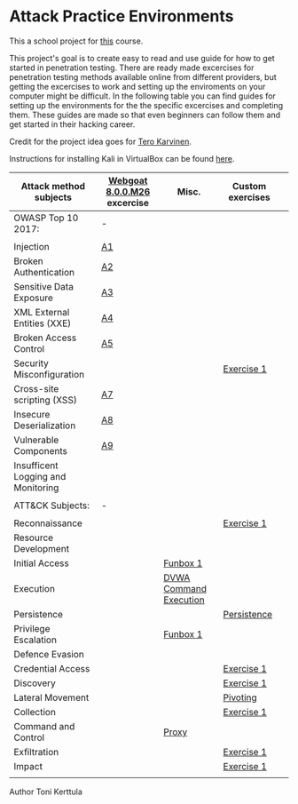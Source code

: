 # Attack Practice Environments

This a school project for [this](https://terokarvinen.com/2021/your-project-infrastructure-project-pro4tf023-3007/) course.

This project's goal is to create easy to read and use guide for how to get started in penetration testing. There are ready made excercises for penetration testing methods available online from different providers, but getting the excercises to work and setting up the enviroments on your computer might be difficult. In the following table you can find guides for setting up the environments for the the specific excercises and completing them. These guides are made so that even beginners can follow them and get started in their hacking career.

Credit for the project idea goes for [Tero Karvinen](https://terokarvinen.com/).

Instructions for installing Kali in VirtualBox can be found [here](https://github.com/tonikerttula/APE/blob/main/Kali.md).

|Attack method subjects   	|[Webgoat 8.0.0.M26](https://github.com/tonikerttula/APE/blob/main/webgoat.md) excercise   	|Misc.   	|Custom exercises   	|   	|
|---	|---	|---	|---	|---	|
|OWASP Top 10 2017:   	| -  	|   	|   	|   	|
|   	|   	|   	|   	|   	|
|Injection   	|[A1](https://github.com/tonikerttula/APE/blob/main/A1.md)   	|   	|   	|   	|
|Broken Authentication   	|[A2](https://github.com/tonikerttula/APE/blob/main/A2.md)   	|   	|   	|   	|
|Sensitive Data Exposure   	|[A3](https://github.com/tonikerttula/APE/blob/main/A3.md)   	|   	|   	|   	|
|XML External Entities (XXE)   	|[A4](https://github.com/tonikerttula/APE/blob/main/A4.md)   	|   	|   	|   	|
|Broken Access Control   	|[A5](https://github.com/tonikerttula/APE/blob/main/A5.md)   	|   	|   	|   	|
|Security Misconfiguration   	|   	|   	|[Exercise 1](https://github.com/tonikerttula/APE/blob/main/metasploitable1.md)   	|   	|
|Cross-site scripting (XSS)   	|[A7](https://github.com/tonikerttula/APE/blob/main/A7.md)   	|   	|   	|   	|
|Insecure Deserialization   	|[A8](https://github.com/tonikerttula/APE/blob/main/A8.md)   	|   	|   	|   	|
|Vulnerable Components   	|[A9](https://github.com/tonikerttula/APE/blob/main/A9.md)   	|   	|   	|   	|
|Insufficent Logging and Monitoring   	|   	|   	|   	|   	|
|   	|   	|   	|   	|   	|
|ATT&CK Subjects:   	| -  	|   	|   	|   	|
|   	|   	|   	|   	|   	|
|Reconnaissance   	|   	|   	|[Exercise 1](https://github.com/tonikerttula/APE/blob/main/metasploitable1.md)   	|   	|
|Resource Development   	|   	|   	|   	|   	|
|Initial Access   	|   	|[Funbox 1](https://github.com/tonikerttula/APE/blob/main/funbox1.md)   	|   	|   	|
|Execution   	|   	|[DVWA Command Execution](https://github.com/tonikerttula/APE/blob/main/dvwa.md)    	|   	|   	|
|Persistence   	|   	|   	|[Persistence](https://github.com/tonikerttula/APE/blob/main/persistence.md)   	|   	|
|Privilege Escalation   	|   	|[Funbox 1](https://github.com/tonikerttula/APE/blob/main/funbox1.md)   	|   	|   	|
|Defence Evasion   	|   	|   	|   	|   	|
|Credential Access   	|   	|   	|[Exercise 1](https://github.com/tonikerttula/APE/blob/main/metasploitable1.md)   	|   	|
|Discovery   	|   	|   	|[Exercise 1](https://github.com/tonikerttula/APE/blob/main/metasploitable1.md)      	|   	|
|Lateral Movement   	|   	|   	|[Pivoting](https://github.com/tonikerttula/APE/blob/main/windowspivoting.md)   	|   	|
|Collection   	|   	|   	|[Exercise 1](https://github.com/tonikerttula/APE/blob/main/metasploitable1.md)   	|   	|
|Command and Control   	|   	|[Proxy](https://github.com/tonikerttula/APE/blob/main/proxy.md)   	|   	|   	|
|Exfiltration   	|   	|   	|[Exercise 1](https://github.com/tonikerttula/APE/blob/main/metasploitable1.md)   	|   	|
|Impact   	|   	|   	|[Exercise 1](https://github.com/tonikerttula/APE/blob/main/metasploitable1.md)   	|   	|
|   	|   	|   	|   	|   	|

Author Toni Kerttula
